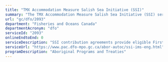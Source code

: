 ```yaml
---
title: "TMX Accommodation Measure Salish Sea Initiative (SSI)"
summary: "The TMX Accommodation Measure Salish Sea Initiative (SSI) service from Fisheries and Oceans Canada is not available end-to-end online, according to the GC Service Inventory."
url: "gc/dfo/2093"
department: "Fisheries and Oceans Canada"
departmentAcronym: "dfo"
serviceId: "2093"
onlineEndtoEnd: 0
serviceDescription: "SSI contribution agreements provide eligible First Nations scientific, technical, and administrative capacity building support to conduct marine stewardship activities within their Territories.  The SSI aims to increase our understanding of cumulative effects of human activities on Valued Marine Ecosystem Components of concern within eligible First Nations' Territories. SSI reports publically on contribution agreements on a quarterly basis through the government’s Proactive Disclosure process. Further, communication out with Nations on funding availability, etc. takes place both through direct bilateral engagement and through information sharing at collaboratively developed monthly Workshop Webinars that are open to representatives of all 33 eligible Nations."
serviceUrl: "https://www.pac.dfo-mpo.gc.ca/abor-autoc/ssi-ims-eng.html"
programDescription: "Aboriginal Programs and Treaties"
---
```

